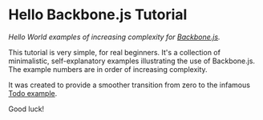 # Hello Backbone.js Tutorial
_Hello World examples of increasing complexity for [Backbone.js](https://github.com/documentcloud/backbone)._

This tutorial is very simple, for real beginners. It's a collection of minimalistic, self-explanatory examples illustrating the use of Backbone.js. The example numbers are in order of increasing complexity. 

It was created to provide a smoother transition from zero to the infamous [Todo example](http://documentcloud.github.com/backbone/docs/todos.html).

Good luck!
